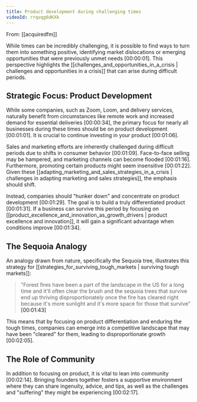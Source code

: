 ```yaml
---
title: Product development during challenging times
videoId: rrqvqg6dKXk
---
```


From: [[acquiredfm]] <br/> 

While times can be incredibly challenging, it is possible to find ways to turn them into something positive, identifying market dislocations or emerging opportunities that were previously unmet needs <a class="yt-timestamp" data-t="00:00:01">[00:00:01]</a>. This perspective highlights the [[challenges_and_opportunities_in_a_crisis | challenges and opportunities in a crisis]] that can arise during difficult periods.

## Strategic Focus: Product Development

While some companies, such as Zoom, Loom, and delivery services, naturally benefit from circumstances like remote work and increased demand for essential deliveries <a class="yt-timestamp" data-t="00:00:34">[00:00:34]</a>, the primary focus for nearly all businesses during these times should be on product development <a class="yt-timestamp" data-t="00:01:01">[00:01:01]</a>. It is crucial to continue investing in your product <a class="yt-timestamp" data-t="00:01:06">[00:01:06]</a>.

Sales and marketing efforts are inherently challenged during difficult periods due to shifts in consumer behavior <a class="yt-timestamp" data-t="00:01:09">[00:01:09]</a>. Face-to-face selling may be hampered, and marketing channels can become flooded <a class="yt-timestamp" data-t="00:01:16">[00:01:16]</a>. Furthermore, promoting certain products might seem insensitive <a class="yt-timestamp" data-t="00:01:22">[00:01:22]</a>. Given these [[adapting_marketing_and_sales_strategies_in_a_crisis | challenges in adapting marketing and sales strategies]], the emphasis should shift.

Instead, companies should "hunker down" and concentrate on product development <a class="yt-timestamp" data-t="00:01:29">[00:01:29]</a>. The goal is to build a truly differentiated product <a class="yt-timestamp" data-t="00:01:31">[00:01:31]</a>. If a business can survive this period by focusing on [[product_excellence_and_innovation_as_growth_drivers | product excellence and innovation]], it will gain a significant advantage when conditions improve <a class="yt-timestamp" data-t="00:01:34">[00:01:34]</a>.

## The Sequoia Analogy

An analogy drawn from nature, specifically the Sequoia tree, illustrates this strategy for [[strategies_for_surviving_tough_markets | surviving tough markets]]:
> "Forest fires have been a part of the landscape in the US for a long time and it'll often clear the brush and the sequoia trees that survive end up thriving disproportionately once the fire has cleared right because it's more sunlight and it's more space for those that survive" <a class="yt-timestamp" data-t="00:01:43">[00:01:43]</a>

This means that by focusing on product differentiation and enduring the tough times, companies can emerge into a competitive landscape that may have been "cleared" for them, leading to disproportionate growth <a class="yt-timestamp" data-t="00:02:05">[00:02:05]</a>.

## The Role of Community

In addition to focusing on product, it is vital to lean into community <a class="yt-timestamp" data-t="00:02:14">[00:02:14]</a>. Bringing founders together fosters a supportive environment where they can share ingenuity, advice, and tips, as well as the challenges and "suffering" they might be experiencing <a class="yt-timestamp" data-t="00:02:17">[00:02:17]</a>.